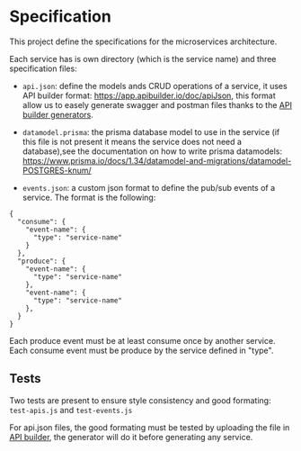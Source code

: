 # Specification

This project define the specifications for the microservices architecture.

Each service has is own directory (which is the service name) and three specification files:

* `api.json`: define the models ands CRUD operations of a service, it uses API builder format: https://app.apibuilder.io/doc/apiJson, this format allow us to easely generate swagger and postman files thanks to the [API builder generators](https://app.apibuilder.io/generators/).

* `datamodel.prisma`: the prisma database model to use in the service (if this file is not present it means the service does not need a database),see the documentation on how to write prisma datamodels: https://www.prisma.io/docs/1.34/datamodel-and-migrations/datamodel-POSTGRES-knum/

* `events.json`: a custom json format to define the pub/sub events of a service. The format is the following:

```
{
  "consume": {
    "event-name": {
      "type": "service-name"
    }
  },
  "produce": {
    "event-name": {
      "type": "service-name"
    },
    "event-name": {
      "type": "service-name"
    },
  }
}
```

Each produce event must be at least consume once by another service.  
Each consume event must be produce by the service defined in "type".

## Tests

Two tests are present to ensure style consistency and good formating: `test-apis.js` and `test-events.js`

For api.json files, the good formating must be tested by uploading the file in [API builder](https://app.apibuilder.io/), the generator will do it before generating any service.